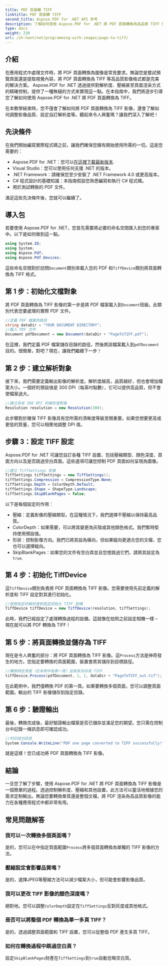 ```yaml
---
title: PDF 頁面轉 TIFF
linktitle: PDF 頁面轉 TIFF
second_title: Aspose.PDF for .NET API 參考
description: 了解如何使用 Aspose.PDF for .NET 將 PDF 頁面轉換為高品質 TIFF 影像。本逐步指南涵蓋解析度、壓縮等內容。
type: docs
weight: 230
url: /zh-hant/net/programming-with-images/page-to-tiff/
---
```

## 介紹

在應用程式中處理文件時，將 PDF 頁面轉換為圖像是常見要求。無論您是嘗試預覽頁面還是提取視覺內容，將 PDF 頁面轉換為 TIFF 等高品質影像格式都是完美的解決方案。 Aspose.PDF for .NET 透過提供對解析度、壓縮甚至頁面渲染方式的精確控制，提供了一種無縫的方式來實現這一點。在本指南中，我們將逐步引導您了解如何使用 Aspose.PDF for .NET 將 PDF 頁面轉換為 TIFF。

在本教學結束時，您不僅會了解如何將 PDF 頁面轉換為 TIFF 影像，還會了解如何調整影像品質、設定自訂解析度等。聽起來令人興奮嗎？讓我們深入了解吧！

## 先決條件

在我們開始編寫實際程式碼之前，讓我們確保您擁有開始使用所需的一切。這是您需要的：

-  Aspose.PDF for .NET：您可以[在這裡下載最新版本](https://releases.aspose.com/pdf/net/).
- Visual Studio：您可以使用任何支援 .NET 的版本。
- .NET Framework：請確保您至少安裝了 .NET Framework 4.0 或更高版本。
- C# 程式設計的基礎知識：本指南假設您熟悉編寫和執行 C# 程式碼。
- 用於測試轉換的 PDF 文件。

滿足這些先決條件後，您就可以繼續了。

## 導入包

若要使用 Aspose.PDF for .NET，您首先需要將必要的命名空間匯入到您的專案中。以下是如何做到這一點。

```csharp
using System.IO;
using System;
using Aspose.Pdf;
using Aspose.Pdf.Devices;
```

這些命名空間對於訪問`Document`類別來載入您的 PDF 和`TiffDevice`類別將頁面轉換為 TIFF 格式。

## 第 1 步：初始化文檔對象

將 PDF 頁面轉換為 TIFF 影像的第一步是將 PDF 檔案載入到`Document`班級。此類別代表您要處理的實際 PDF 文件。

```csharp
//定義 PDF 檔案的路徑
string dataDir = "YOUR DOCUMENT DIRECTORY";
//載入 PDF 文件
Document pdfDocument = new Document(dataDir + "PageToTIFF.pdf");
```

在這裡，我們定義 PDF 檔案儲存目錄的路徑，然後將該檔案載入到`pdfDocument`目的。很簡單，對吧？現在，讓我們繼續下一步！

## 第 2 步：建立解析對象

接下來，我們需要定義輸出影像的解析度。解析度越高，品質越好，但也會增加檔案大小。一個好的預設值是 300 DPI（每英吋點數），它可以提供高品質，但不會使檔案過大。

```csharp
//建立具有 300 DPI 的解析度對象
Resolution resolution = new Resolution(300);
```

此步驟對於確保 TIFF 影像具有您所需的清晰度等級至關重要。如果您想要更高或更低的質量，您可以相應地調整 DPI 值。

## 步驟 3：設定 TIFF 設定

Aspose.PDF for .NET 可讓您自訂各種 TIFF 設置，包括壓縮類型、顏色深度、頁面方向以及是否跳過空白頁面。這些選項可讓您控制 PDF 頁面如何呈現為圖像。

```csharp
//建立 TiffSettings 對象
TiffSettings tiffSettings = new TiffSettings();
tiffSettings.Compression = CompressionType.None;
tiffSettings.Depth = ColorDepth.Default;
tiffSettings.Shape = ShapeType.Landscape;
tiffSettings.SkipBlankPages = false;
```

以下是每個設定的作用：
- 壓縮：定義影像的壓縮類型。在這種情況下，我們選擇不壓縮以保持最高品質。
- ColorDepth：如果需要，可以將其變更為灰階或其他顏色格式。我們暫時堅持使用預設值。
- 形狀：控制影像方向。我們已將其設為橫向，但如果縱向更適合您的文檔，您也可以選擇縱向。
-  SkipBlankPages：如果您的文件有空白頁並且您想跳過它們，請將其設定為`true`.

## 第 4 步：初始化 TiffDevice

這`TiffDevice`類別負責將 PDF 頁面轉換為 TIFF 影像。您需要使用先前定義的解析度和 TIFF 設定對其進行初始化。

```csharp
//使用指定的解析度和設定初始化 TIFF 設備
TiffDevice tiffDevice = new TiffDevice(resolution, tiffSettings);
```

此時，我們已經設定了處理轉換過程的設備。這就像在拍照之前設定相機一樣 – 現在就可以將 PDF 轉換為 TIFF！

## 第 5 步：將頁面轉換並儲存為 TIFF

現在是令人興奮的部分：將 PDF 頁面轉換為 TIFF 影像。這`Process`方法是神奇發生的地方。您指定要轉換的頁面範圍，裝置會將其儲存到目標路徑。

```csharp
//轉換特定頁面（在本例中為第一頁）並將其另存為 TIFF
tiffDevice.Process(pdfDocument, 1, 1, dataDir + "PageToTIFF_out.tif");
```

在此範例中，我們僅轉換 PDF 的第一頁。如果要轉換多個頁面，您可以調整頁面範圍。輸出的 TIFF 影像儲存到指定目錄。

## 第 6 步：驗證輸出

最後，轉換完成後，最好驗證輸出檔案是否已儲存並滿足您的期望。您只需在控制台中記錄一條訊息即可確認成功。

```csharp
//列印成功訊息
System.Console.WriteLine("PDF one page converted to TIFF successfully!");
```

就是這樣！您已成功將 PDF 頁面轉換為 TIFF 影像。

## 結論

一旦您了解了步驟，使用 Aspose.PDF for .NET 將 PDF 頁面轉換為 TIFF 影像是一個簡單的過程。透過控制解析度、壓縮和其他設置，此方法可以靈活地根據您的需求定制輸出。無論您要轉換單頁還是整個文檔，將 PDF 渲染為高品質影像的能力在各種應用程式中都非常有用。

## 常見問題解答

### 我可以一次轉換多個頁面嗎？
是的，您可以在中指定頁面範圍`Process`將多個頁面轉換為單獨的 TIFF 影像的方法。

### 壓縮設定會影響品質嗎？
是的，選擇JPEG等壓縮方法可以減少檔案大小，但可能會影響影像品質。

### 我可以更改 TIFF 影像的顏色深度嗎？
絕對地。您可以調整`ColorDepth`設定在`TiffSettings`反對灰度或其他格式。

### 是否可以將整個 PDF 轉換為單一多頁 TIFF？
是的，透過調整頁面範圍和 TIFF 設置，您可以從整個 PDF 產生多頁 TIFF。

### 如何在轉換過程中跳過空白頁？
設定`SkipBlankPages`財產在`TiffSettings`到`true`自動忽略空白頁。